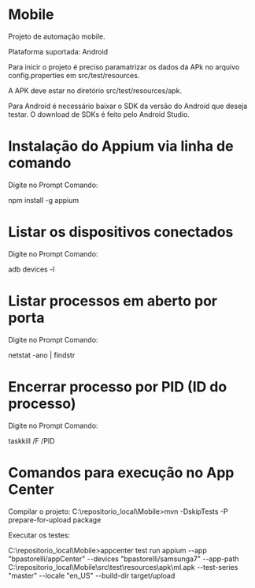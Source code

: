 # Mobile
Projeto de automação mobile.

Plataforma suportada: Android

Para inicir o projeto é preciso paramatrizar os dados da APk no arquivo config.properties em src/test/resources.

A APK deve estar no diretório src/test/resources/apk.

Para Android é necessário baixar o SDK da versão do Android que deseja testar. O download de SDKs é feito pelo Android Studio.

# Instalação do Appium via linha de comando

Digite no Prompt Comando:

npm install -g appium

# Listar os dispositivos conectados

Digite no Prompt Comando:

adb devices -l

# Listar processos em aberto por porta

Digite no Prompt Comando:

netstat -ano | findstr <porta>

# Encerrar processo por PID (ID do processo)

Digite no Prompt Comando:

taskkill  /F  /PID  <PID>

# Comandos para execução no App Center

Compilar o projeto:
C:\repositorio_local\Mobile>mvn -DskipTests -P prepare-for-upload package

Executar os testes:

C:\repositorio_local\Mobile>appcenter test run appium --app "bpastorelli/appCenter" --devices "bpastorelli/samsunga7" --app-path C:\repositorio_local\Mobile\src\test\resources\apk\ml.apk --test-series "master" --locale "en_US" --build-dir target/upload

